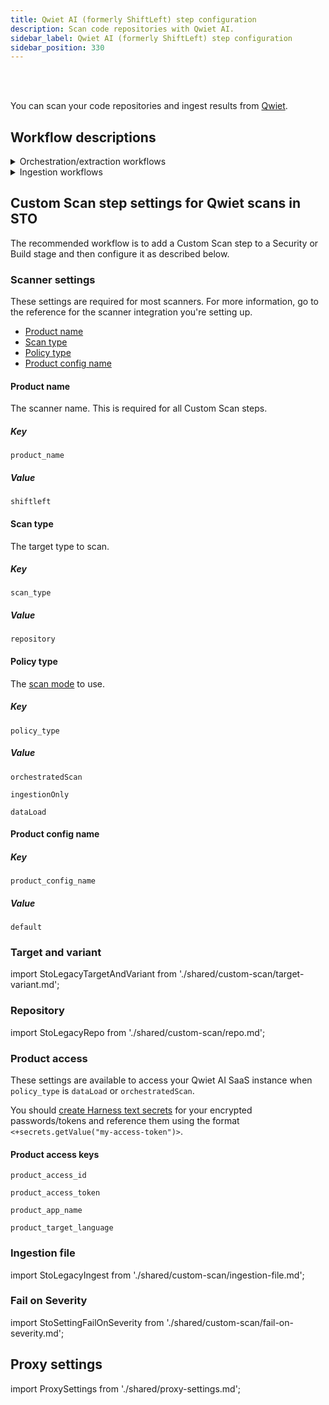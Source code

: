 ```yaml
---
title: Qwiet AI (formerly ShiftLeft) step configuration
description: Scan code repositories with Qwiet AI.
sidebar_label: Qwiet AI (formerly ShiftLeft) step configuration
sidebar_position: 330
---
```


<DocsTag  text="Code repo scanners" backgroundColor= "#cbe2f9" textColor="#0b5cad" link="/docs/security-testing-orchestration/whats-supported/scanners?view-by=target-type#code-repo-scanners"  />
<DocsTag  text="Orchestration" backgroundColor= "#e3cbf9" textColor="#5c0bad" link="/docs/security-testing-orchestration/key-concepts/run-an-orchestrated-scan-in-sto"  />
<DocsTag  text="Extraction" backgroundColor= "#e3cbf9" textColor="#5c0bad" link="/docs/security-testing-orchestration/key-concepts/sto-workflows-overview#extraction-scans-in-sto" />
<DocsTag  text="Ingestion" backgroundColor= "#e3cbf9" textColor="#5c0bad" link="/docs/security-testing-orchestration/key-concepts/ingest-scan-results-into-an-sto-pipeline" />
<br/>
<br/>

You can scan your code repositories and ingest results from [Qwiet](https://docs.shiftleft.io/home). 

## Workflow descriptions

<details>
<summary>Orchestration/extraction workflows</summary>

import CustomScanWorkflowRepo from './shared/custom-scan/workflow.md';

<CustomScanWorkflowRepo />

</details>

<details>
<summary>Ingestion workflows</summary>

import CustomScanWorkflowIngest from './shared/custom-scan/workflow-ingest-only.md';

<CustomScanWorkflowIngest />

</details>


## Custom Scan step settings for Qwiet scans in STO

The recommended workflow is to add a Custom Scan step to a Security or Build stage and then configure it as described below.

### Scanner settings

These settings are required for most scanners. For more information, go to the reference for the scanner integration you're setting up.

- [Product name](#product-name)
- [Scan type](#scan-type)
- [Policy type](#policy-type)
- [Product config name](#product-config-name)


#### Product name

The scanner name. This is required for all Custom Scan steps. 

##### Key
```
product_name
```

##### Value

```
shiftleft
```

#### Scan type

The target type to scan. 

##### Key
```
scan_type
```

##### Value

```
repository
```


#### Policy type

The [scan mode](/docs/security-testing-orchestration/key-concepts/sto-workflows-overview) to use. 

##### Key
```
policy_type
```

##### Value

```
orchestratedScan
```
```
ingestionOnly
```
```
dataLoad
```

#### Product config name


##### Key
```
product_config_name
```

##### Value

```
default
```


### Target and variant

import StoLegacyTargetAndVariant  from './shared/custom-scan/target-variant.md';


<StoLegacyTargetAndVariant />

<!-- 
### Qwiet AI scan settings

* `product_name` = `shiftleft`:
* [`scan_type`](/docs/security-testing-orchestration/sto-techref-category/security-step-settings-reference#scanner-categories) = `repository`
* [`policy_type`](/docs/security-testing-orchestration/sto-techref-category/security-step-settings-reference#data-ingestion-methods) = `orchestratedScan`, `dataLoad`, or `ingestionOnly`
* When [`policy_type`](/docs/security-testing-orchestration/sto-techref-category/security-step-settings-reference#data-ingestion-methods) is set to `orchestratedScan` or `dataLoad`:
  + `product_access_id`
  + `product_access_token`
  + `product_app_name`
  + `product_target_language`
* `product_config_name` = `default`
* `fail_on_severity` - See [Fail on Severity](#fail-on-severity).

-->

### Repository

import StoLegacyRepo from './shared/custom-scan/repo.md'; 

<StoLegacyRepo />

### Product access

These settings are available to access your Qwiet AI SaaS instance when `policy_type` is `dataLoad` or `orchestratedScan`. 

You should [create Harness text secrets](/docs/platform/secrets/add-use-text-secrets) for your encrypted passwords/tokens and reference them using the format `<+secrets.getValue("my-access-token")>`.

#### Product access keys
```
product_access_id
```
```
product_access_token
```
```
product_app_name
```
```
product_target_language
```

### Ingestion file

import StoLegacyIngest from './shared/custom-scan/ingestion-file.md'; 

<StoLegacyIngest />


### Fail on Severity

import StoSettingFailOnSeverity from './shared/custom-scan/fail-on-severity.md';

<StoSettingFailOnSeverity />

## Proxy settings

import ProxySettings from './shared/proxy-settings.md';

<ProxySettings />